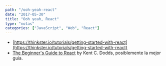 ```yaml
---
path: "/ooh-yeah-react"
date: "2017-05-30"
title: "Ooh yeah, React"
type: "notas"
categories: ["JavaScript", "Web", "React"]
---
```


- [https://thinkster.io/tutorials/getting-started-with-react](https://thinkster.io/tutorials/getting-started-with-react)
- [The Beginner's Guide to React](https://egghead.io/courses/the-beginner-s-guide-to-react) by Kent C. Dodds, posiblemente la mejor gu&iacute;a.
